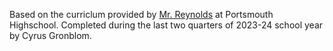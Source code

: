 Based on the curriclum provided by [Mr. Reynolds]([url](https://docs.google.com/document/d/1l6-tI34MhCabT0xZvBCXdXY8hrzYYufWL4TLrH6E17g/edit)https://docs.google.com/document/d/1l6-tI34MhCabT0xZvBCXdXY8hrzYYufWL4TLrH6E17g/edit) at Portsmouth Highschool. 
Completed during the last two quarters of 2023-24 school year by Cyrus Gronblom.
